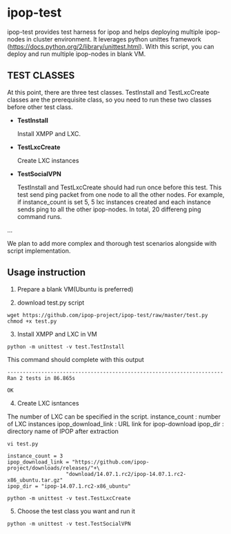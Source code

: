 ipop-test
=========

ipop-test provides test harness for ipop and helps deploying multiple ipop-nodes in cluster environment. It leverages python unittes framework (https://docs.python.org/2/library/unittest.html). With this script, you can deploy and run multiple ipop-nodes in blank VM. 


TEST CLASSES
------------

At this point, there are three test classes. TestInstall and TestLxcCreate classes are the prerequisite class, so you need to run these two classes before other test class. 

- **TestInstall**

  Install XMPP and LXC.
- **TestLxcCreate**

  Create LXC instances 
  
- **TestSocialVPN**

  TestInstall and TestLxcCreate should had run once before this test. This test send ping packet from one node to all the other nodes. For example, if instance_count is set 5, 5 lxc instances created and each instance sends ping to all the other ipop-nodes. In total, 20 differeng ping command runs. 
  
...

We plan to add more complex and thorough test scenarios alongside with script implementation.


Usage instruction
-----------------

1. Prepare a blank VM(Ubuntu is preferred)

2. download test.py script 

  ```
  wget https://github.com/ipop-project/ipop-test/raw/master/test.py
  chmod +x test.py
  ```

3. Install XMPP and LXC in VM
  ```
  python -m unittest -v test.TestInstall
  ```

  This command should complete with this output
  ```
  ----------------------------------------------------------------------
  Ran 2 tests in 86.865s

  OK
  ```

4. Create LXC isntances 

  The number of LXC can be specified in the script. 
  instance_count : number of LXC instances
  ipop_download_link : URL link for ipop-download
  ipop_dir : directory name of IPOP after extraction

  ```
  vi test.py

  instance_count = 3
  ipop_download_link = "https://github.com/ipop-project/downloads/releases/"+\
                     "download/14.07.1.rc2/ipop-14.07.1.rc2-x86_ubuntu.tar.gz"
  ipop_dir = "ipop-14.07.1.rc2-x86_ubuntu"
  ```

  ```
  python -m unittest -v test.TestLxcCreate
  ```

5. Choose the test class you want and run it 
  ```
  python -m unittest -v test.TestSocialVPN
  ```


